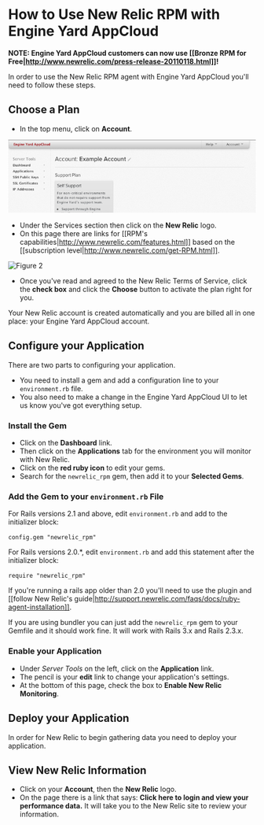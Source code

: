 # How to Use New Relic RPM with Engine Yard AppCloud

**NOTE: Engine Yard AppCloud customers can now use [[Bronze RPM for Free|http://www.newrelic.com/press-release-20110118.html]]!**

In order to use the New Relic RPM agent with Engine Yard AppCloud you'll need to follow these steps.

## Choose a Plan

  - In the top menu, click on **Account**.
  
![Figure 1](images/services-1.png)
  
  - Under the Services section then click on the **New Relic** logo.
  - On this page there are links for [[RPM's capabilities|http://www.newrelic.com/features.html]] based on the [[subscription level|http://www.newrelic.com/get-RPM.html]].
  
![Figure 2](images/choose_a_plan.jpg)
    
  - Once you've read and agreed to the New Relic Terms of Service, click the **check box** and click the **Choose** button to activate the plan right for you.

Your New Relic account is created automatically and you are billed all in one place: your Engine Yard AppCloud account.

## Configure your Application

There are two parts to configuring your application.  

  * You need to install a gem and add a configuration line to your `environment.rb` file.  
  * You also need to make a change in the Engine Yard AppCloud UI to let us know you've got everything setup.

### Install the Gem

  - Click on the **Dashboard** link.
  - Then click on the **Applications** tab for the environment you will monitor with New Relic.
  - Click on the **red ruby icon** to edit your gems.
  - Search for the `newrelic_rpm` gem, then add it to your **Selected Gems**.

### Add the Gem to your `environment.rb` File
  
For Rails versions 2.1 and above, edit `environment.rb` and add to the initializer block:

    config.gem "newrelic_rpm"

For Rails versions 2.0.*, edit `environment.rb` and add this statement after the initializer block:

    require "newrelic_rpm"
  
If you're running a rails app older than 2.0 you'll need to use the plugin and [[follow New Relic's guide|http://support.newrelic.com/faqs/docs/ruby-agent-installation]].

If you are using bundler you can just add the `newrelic_rpm` gem to your Gemfile and it should work fine. It will work with Rails 3.x and Rails 2.3.x.

### Enable your Application
  - Under *Server Tools* on the left, click on the **Application** link.
  - The pencil is your **edit**  link to change your application's settings.
  - At the bottom of this page, check the box to **Enable New Relic Monitoring**.

## Deploy your Application

In order for New Relic to begin gathering data you need to deploy your application.

## View New Relic Information

  - Click on your **Account**, then the **New Relic** logo.
  - On the page there is a link that says: **Click here to login and view your performance data.**  It will take you to the New Relic site to review your information.